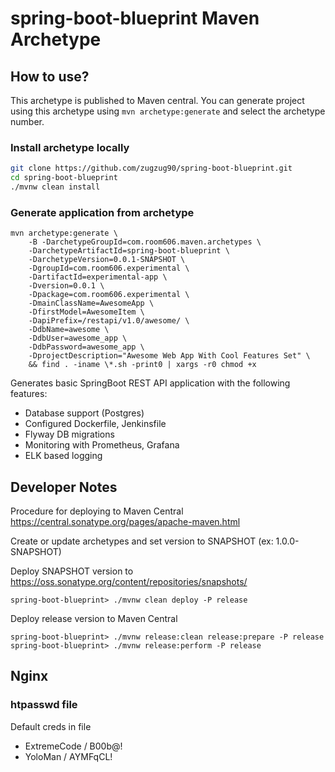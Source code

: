 # spring-boot-blueprint Maven Archetype

## How to use?

This archetype is published to Maven central. 
You can generate project using this archetype using `mvn archetype:generate` and select the archetype number.

### Install archetype locally

```bash
git clone https://github.com/zugzug90/spring-boot-blueprint.git
cd spring-boot-blueprint
./mvnw clean install
```

### Generate application from archetype

```
mvn archetype:generate \
    -B -DarchetypeGroupId=com.room606.maven.archetypes \
    -DarchetypeArtifactId=spring-boot-blueprint \
    -DarchetypeVersion=0.0.1-SNAPSHOT \
    -DgroupId=com.room606.experimental \
    -DartifactId=experimental-app \
    -Dversion=0.0.1 \
    -Dpackage=com.room606.experimental \
    -DmainClassName=AwesomeApp \
    -DfirstModel=AwesomeItem \
    -DapiPrefix=/restapi/v1.0/awesome/ \
    -DdbName=awesome \
    -DdbUser=awesome_app \
    -DdbPassword=awesome_app \
    -DprojectDescription="Awesome Web App With Cool Features Set" \
    && find . -iname \*.sh -print0 | xargs -r0 chmod +x
```

Generates basic SpringBoot REST API application with the following features:

* Database support (Postgres)
* Configured Dockerfile, Jenkinsfile
* Flyway DB migrations
* Monitoring with Prometheus, Grafana
* ELK based logging

## Developer Notes

Procedure for deploying to Maven Central https://central.sonatype.org/pages/apache-maven.html

Create or update archetypes and set version to SNAPSHOT (ex: 1.0.0-SNAPSHOT)

Deploy SNAPSHOT version to https://oss.sonatype.org/content/repositories/snapshots/

`spring-boot-blueprint> ./mvnw clean deploy -P release`

Deploy release version to Maven Central

```
spring-boot-blueprint> ./mvnw release:clean release:prepare -P release
spring-boot-blueprint> ./mvnw release:perform -P release
```


## Nginx
### htpasswd file
Default creds in file
- ExtremeCode / B00b@!
- YoloMan / AYMFqCL!